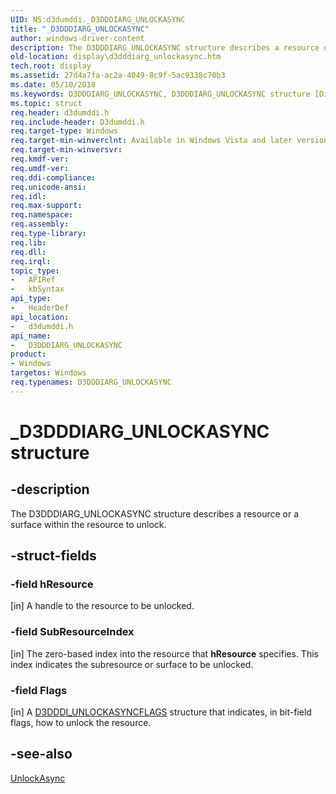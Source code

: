 ```yaml
---
UID: NS:d3dumddi._D3DDDIARG_UNLOCKASYNC
title: "_D3DDDIARG_UNLOCKASYNC"
author: windows-driver-content
description: The D3DDDIARG_UNLOCKASYNC structure describes a resource or a surface within the resource to unlock.
old-location: display\d3dddiarg_unlockasync.htm
tech.root: display
ms.assetid: 27d4a7fa-ac2a-4049-8c9f-5ac9338c70b3
ms.date: 05/10/2018
ms.keywords: D3DDDIARG_UNLOCKASYNC, D3DDDIARG_UNLOCKASYNC structure [Display Devices], UMDisplayDriver_param_Structs_1b08f2e6-73cd-4390-a9a2-54e604ca5012.xml, _D3DDDIARG_UNLOCKASYNC, d3dumddi/D3DDDIARG_UNLOCKASYNC, display.d3dddiarg_unlockasync
ms.topic: struct
req.header: d3dumddi.h
req.include-header: D3dumddi.h
req.target-type: Windows
req.target-min-winverclnt: Available in Windows Vista and later versions of the Windows operating systems.
req.target-min-winversvr: 
req.kmdf-ver: 
req.umdf-ver: 
req.ddi-compliance: 
req.unicode-ansi: 
req.idl: 
req.max-support: 
req.namespace: 
req.assembly: 
req.type-library: 
req.lib: 
req.dll: 
req.irql: 
topic_type:
-	APIRef
-	kbSyntax
api_type:
-	HeaderDef
api_location:
-	d3dumddi.h
api_name:
-	D3DDDIARG_UNLOCKASYNC
product:
- Windows
targetos: Windows
req.typenames: D3DDDIARG_UNLOCKASYNC
---
```


# _D3DDDIARG_UNLOCKASYNC structure


## -description


The D3DDDIARG_UNLOCKASYNC structure describes a resource or a surface within the resource to unlock. 


## -struct-fields




### -field hResource

[in] A handle to the resource to be unlocked. 


### -field SubResourceIndex

[in] The zero-based index into the resource that <b>hResource</b> specifies. This index indicates the subresource or surface to be unlocked.


### -field Flags

[in] A <a href="https://msdn.microsoft.com/library/windows/hardware/ff544676">D3DDDI_UNLOCKASYNCFLAGS</a> structure that indicates, in bit-field flags, how to unlock the resource.


## -see-also




<a href="https://msdn.microsoft.com/6af04c22-e559-4328-a20a-034b443fddc6">UnlockAsync</a>
 

 

